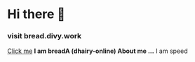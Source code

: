 # Hi there 👋
### visit bread.divy.work
[Click me](https://bread.divy.work)
**I am breadA (dhairy-online) 
About me ...**
I am speed
